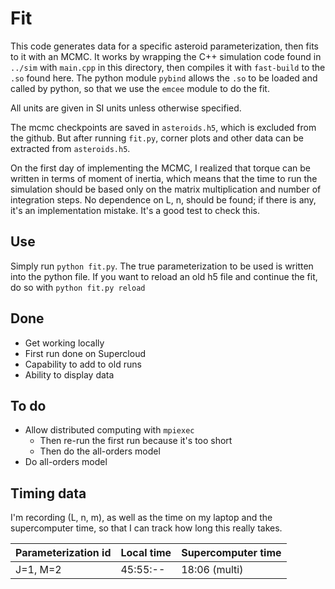 # Fit

This code generates data for a specific asteroid parameterization, then fits to it with an MCMC. It works by wrapping the C++ simulation code found in `../sim` with `main.cpp` in this directory, then compiles it with `fast-build` to the `.so` found here. The python module `pybind` allows the `.so` to be loaded and called by python, so that we use the `emcee` module to do the fit.

All units are given in SI units unless otherwise specified.

The mcmc checkpoints are saved in `asteroids.h5`, which is excluded from the github. But after running `fit.py`, corner plots and other data can be extracted from `asteroids.h5`.

On the first day of implementing the MCMC, I realized that torque can be written in terms of moment of inertia, which means that the time to run the simulation should be based only on the matrix multiplication and number of integration steps. No dependence on L, n,  should be found; if there is any, it's an implementation mistake. It's a good test to check this.

## Use
Simply run `python fit.py`. The true parameterization to be used is written into the python file. If you want to reload an old h5 file and continue the fit, do so with `python fit.py reload`

## Done
* Get working locally
* First run done on Supercloud
* Capability to add to old runs
* Ability to display data

## To do
* Allow distributed computing with `mpiexec`
    - Then re-run the first run because it's too short
    - Then do the all-orders model
* Do all-orders model

## Timing data
I'm recording (L, n, m), as well as the time on my laptop and the supercomputer time, so that I can track how long this really takes.

|Parameterization id | Local time | Supercomputer time |
|--------------------|------------|--------------------|
| J=1, M=2           | 45:55:--   | 18:06 (multi)      |

